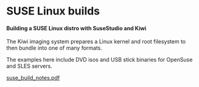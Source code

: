 # SUSE Linux builds
#### Building a SUSE Linux distro with SuseStudio and Kiwi 


The Kiwi imaging system prepares a Linux kernel and root filesystem to then bundle into one of many formats.


The examples here include DVD isos and USB stick binaries for OpenSuse and SLES servers. 


[suse_build_notes.pdf](doc/suse_build_notes.pdf)


